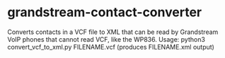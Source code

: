 # grandstream-contact-converter
Converts contacts in a VCF file to XML that can be read by Grandstream VoIP phones that cannot read VCF, like the WP836.
Usage: python3 convert_vcf_to_xml.py FILENAME.vcf (produces FILENAME.xml output)
